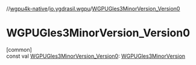 //[wgpu4k-native](../../index.md)/[io.ygdrasil.wgpu](index.md)/[WGPUGles3MinorVersion_Version0](-w-g-p-u-gles3-minor-version_-version0.md)

# WGPUGles3MinorVersion_Version0

[common]\
const val [WGPUGles3MinorVersion_Version0](-w-g-p-u-gles3-minor-version_-version0.md): [WGPUGles3MinorVersion](-w-g-p-u-gles3-minor-version/index.md)